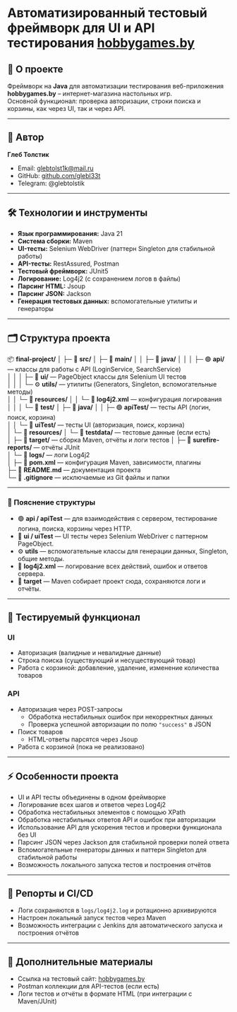 # Автоматизированный тестовый фреймворк для UI и API тестирования [hobbygames.by](https://hobbygames.by/)

## 📌 О проекте

Фреймворк на **Java** для автоматизации тестирования веб-приложения **hobbygames.by** – интернет-магазина настольных
игр.  
Основной функционал: проверка авторизации, строки поиска и корзины, как через UI, так и через API.

---

## 👤 Автор

**Глеб Толстик**

- Email: glebtolst1k@mail.ru
- GitHub: [github.com/glebl33t](https://github.com/glebl33t)
- Telegram: @glebtolstik

---

## 🛠️ Технологии и инструменты

- **Язык программирования:** Java 21
- **Система сборки:** Maven
- **UI-тесты:** Selenium WebDriver (паттерн Singleton для стабильной работы)
- **API-тесты:** RestAssured, Postman
- **Тестовый фреймворк:** JUnit5
- **Логирование:** Log4j2 (с сохранением логов в файлы)
- **Парсинг HTML:** Jsoup
- **Парсинг JSON:** Jackson
- **Генерация тестовых данных:** вспомогательные утилиты и генераторы

---

## 🗂️ Структура проекта

📦 **final-project/**
│
├─ 📁 **src/**
│ ├─ 📁 **main/**
│ │ ├─ 📁 **java/**
│ │ │ ├─ 🟢 **api/** — классы для работы с API (LoginService, SearchService)  
│ │ │ ├─ 🔵 **ui/** — PageObject классы для Selenium UI тестов  
│ │ │ └─ ⚙️ **utils/** — утилиты (Generators, Singleton, вспомогательные методы)  
│ │ └─ 📁 **resources/**
│ │ └─ 📄 **log4j2.xml** — конфигурация логирования  
│ │
│ └─ 📁 **test/**
│ ├─ 📁 **java/**
│ │ ├─ 🟢 **apiTest/** — тесты API (логин, поиск, корзина)  
│ │ └─ 🔵 **uiTest/** — тесты UI (авторизация, поиск, корзина)  
│ └─ 📁 **resources/**
│ └─ 📄 **testdata/** — тестовые данные (если есть)  
│
├─ 📁 **target/** — сборка Maven, отчёты и логи тестов
│ ├─ 📁 **surefire-reports/** — отчёты JUnit  
│ └─ 📁 **logs/** — логи Log4j2  
│
├─ 📄 **pom.xml** — конфигурация Maven, зависимости, плагины  
├─ 📄 **README.md** — документация проекта  
└─ 📄 **.gitignore** — исключаемые из Git файлы и папки

---

### 🔹 Пояснение структуры

- 🟢 **api / apiTest** — для взаимодействия с сервером, тестирование логина, поиска, корзины через HTTP.
- 🔵 **ui / uiTest** — UI тесты через Selenium WebDriver с паттерном PageObject.
- ⚙️ **utils** — вспомогательные классы для генерации данных, Singleton, общие методы.
- 📄 **log4j2.xml** — логирование всех действий, ошибок и ответов сервера.
- 📁 **target** — Maven собирает проект сюда, сохраняются логи и отчёты.

---

## 📑 Тестируемый функционал

### UI

- Авторизация (валидные и невалидные данные)
- Строка поиска (существующий и несуществующий товар)
- Работа с корзиной: добавление, удаление, изменение количества товаров

### API

- Авторизация через POST-запросы
    - Обработка нестабильных ошибок при некорректных данных
    - Проверка успешной авторизации по полю `"success"` в JSON
- Поиск товаров
    - HTML-ответы парсятся через Jsoup
- Работа с корзиной (пока не реализовано)

---

## ⚡ Особенности проекта

- UI и API тесты объединены в одном фреймворке
- Логирование всех шагов и ответов через Log4j2
- Обработка нестабильных элементов с помощью XPath
- Обработка нестабильных ответов API и ошибок при авторизации
- Использование API для ускорения тестов и проверки функционала без UI
- Парсинг JSON через Jackson для стабильной проверки полей ответа
- Вспомогательные генераторы данных и паттерн Singleton для стабильной работы
- Возможность локального запуска тестов и построения отчётов

---

## 🎯 Репорты и CI/CD

- Логи сохраняются в `logs/log4j2.log` и ротационно архивируются
- Настроен локальный запуск тестов через Maven
- Возможность интеграции с Jenkins для автоматического запуска и построения отчётов

---

## 🔗 Дополнительные материалы

- Ссылка на тестовый сайт: [hobbygames.by](https://hobbygames.by/)
- Postman коллекции для API-тестов (если есть)
- Логи тестов и отчёты в формате HTML (при интеграции с Maven/JUnit)

